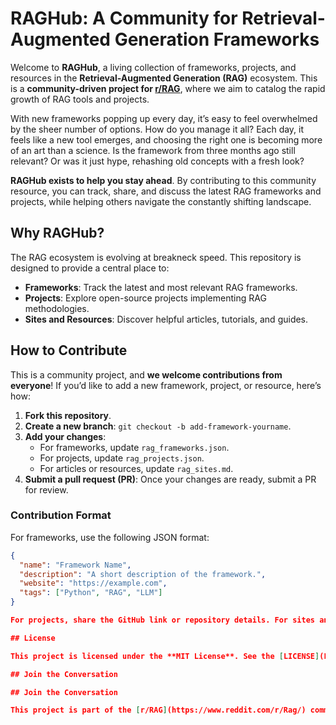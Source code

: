 # RAGHub: A Community for Retrieval-Augmented Generation Frameworks

Welcome to **RAGHub**, a living collection of frameworks, projects, and resources in the **Retrieval-Augmented Generation (RAG)** ecosystem. This is a **community-driven project for [r/RAG](https://www.reddit.com/r/Rag/)**, where we aim to catalog the rapid growth of RAG tools and projects.

With new frameworks popping up every day, it’s easy to feel overwhelmed by the sheer number of options. How do you manage it all? Each day, it feels like a new tool emerges, and choosing the right one is becoming more of an art than a science. Is the framework from three months ago still relevant? Or was it just hype, rehashing old concepts with a fresh look?

**RAGHub exists to help you stay ahead**. By contributing to this community resource, you can track, share, and discuss the latest RAG frameworks and projects, while helping others navigate the constantly shifting landscape.

## Why RAGHub?

The RAG ecosystem is evolving at breakneck speed. This repository is designed to provide a central place to:

- **Frameworks**: Track the latest and most relevant RAG frameworks.
- **Projects**: Explore open-source projects implementing RAG methodologies.
- **Sites and Resources**: Discover helpful articles, tutorials, and guides.

## How to Contribute

This is a community project, and **we welcome contributions from everyone**! If you’d like to add a new framework, project, or resource, here’s how:

1. **Fork this repository**.
2. **Create a new branch**: `git checkout -b add-framework-yourname`.
3. **Add your changes**:
   - For frameworks, update `rag_frameworks.json`.
   - For projects, update `rag_projects.json`.
   - For articles or resources, update `rag_sites.md`.
4. **Submit a pull request (PR)**: Once your changes are ready, submit a PR for review.

### Contribution Format
For frameworks, use the following JSON format:
```json
{
  "name": "Framework Name",
  "description": "A short description of the framework.",
  "website": "https://example.com",
  "tags": ["Python", "RAG", "LLM"]
}

For projects, share the GitHub link or repository details. For sites and articles, add the URLs with a brief description.

## License

This project is licensed under the **MIT License**. See the [LICENSE](LICENSE) file for details.

## Join the Conversation

## Join the Conversation

This project is part of the [r/RAG](https://www.reddit.com/r/Rag/) community. Have feedback or suggestions? Feel free to open an issue, start a discussion, or join the conversation on our [Discord server](https://discord.gg/nn92wC5QmN)! We want to make this repository a valuable resource for everyone exploring the RAG ecosystem, and your input is crucial.

